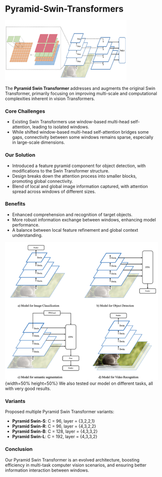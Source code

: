 # Pyramid-Swin-Transformers

<img src="/images/block.png" width="400" height="200" />

The **Pyramid Swin Transformer** addresses and augments the original Swin Transformer, primarily focusing on improving multi-scale and computational complexities inherent in vision Transformers.

### Core Challenges
- Existing Swin Transformers use window-based multi-head self-attention, leading to isolated windows.
- While shifted window-based multi-head self-attention bridges some gaps, connectivity between some windows remains sparse, especially in large-scale dimensions.

### Our Solution
- Introduced a feature pyramid component for object detection, with modifications to the Swin Transformer structure.
- Design breaks down the attention process into smaller blocks, promoting global connectivity.
- Blend of local and global image information captured, with attention spread across windows of different sizes.

### Benefits
- Enhanced comprehension and recognition of target objects.
- More robust information exchange between windows, enhancing model performance.
- A balance between local feature refinement and global context understanding.


![Pyramid Swin Transformer for different tasks](/images/swin.png){width=50% height=50%}
We also tested our model on different tasks, all with very good results.


### Variants
Proposed multiple Pyramid Swin Transformer variants:
- **Pyramid Swin-S**: C = 96, layer = {3,2,2,1}
- **Pyramid Swin-R**: C = 96, layer = {4,3,2,2}
- **Pyramid Swin-B**: C = 128, layer = {4,3,3,2}
- **Pyramid Swin-L**: C = 192, layer = {4,3,3,2}

### Conclusion
Our Pyramid Swin Transformer is an evolved architecture, boosting efficiency in multi-task computer vision scenarios, and ensuring better information interaction between windows.



